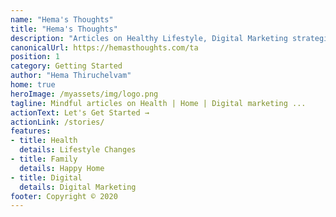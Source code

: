 ```yaml
---
name: "Hema's Thoughts"
title: "Hema's Thoughts"
description: "Articles on Healthy Lifestyle, Digital Marketing strategies, etc., - in simple words that you can understand easily"
canonicalUrl: https://hemasthoughts.com/ta
position: 1
category: Getting Started
author: "Hema Thiruchelvam"
home: true
heroImage: /myassets/img/logo.png
tagline: Mindful articles on Health | Home | Digital marketing ...
actionText: Let's Get Started →
actionLink: /stories/
features:
- title: Health
  details: Lifestyle Changes
- title: Family
  details: Happy Home
- title: Digital
  details: Digital Marketing
footer: Copyright © 2020
---
```

